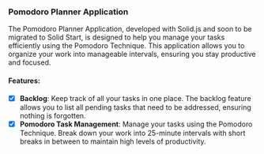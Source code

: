### Pomodoro Planner Application

The Pomodoro Planner Application, developed with Solid.js and soon to be migrated to Solid Start, is designed to help you manage your tasks efficiently using the Pomodoro Technique. This application allows you to organize your work into manageable intervals, ensuring you stay productive and focused.

#### Features:

- [x] **Backlog**: Keep track of all your tasks in one place. The backlog feature allows you to list all pending tasks that need to be addressed, ensuring nothing is forgotten.
- [x] **Pomodoro Task Management**: Manage your tasks using the Pomodoro Technique. Break down your work into 25-minute intervals with short breaks in between to maintain high levels of productivity.
